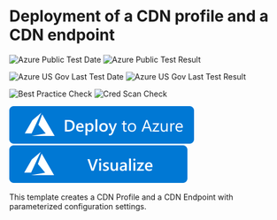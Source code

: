 # Deployment of a CDN profile and a CDN endpoint

![Azure Public Test Date](https://azurequickstartsservice.blob.core.windows.net/badges/201-cdn-customize/PublicLastTestDate.svg)
![Azure Public Test Result](https://azurequickstartsservice.blob.core.windows.net/badges/201-cdn-customize/PublicDeployment.svg)

![Azure US Gov Last Test Date](https://azurequickstartsservice.blob.core.windows.net/badges/201-cdn-customize/FairfaxLastTestDate.svg)
![Azure US Gov Last Test Result](https://azurequickstartsservice.blob.core.windows.net/badges/201-cdn-customize/FairfaxDeployment.svg)

![Best Practice Check](https://azurequickstartsservice.blob.core.windows.net/badges/201-cdn-customize/BestPracticeResult.svg)
![Cred Scan Check](https://azurequickstartsservice.blob.core.windows.net/badges/201-cdn-customize/CredScanResult.svg)

[![Deploy To Azure](https://raw.githubusercontent.com/Azure/azure-quickstart-templates/master/1-CONTRIBUTION-GUIDE/images/deploytoazure.svg?sanitize=true)](https://portal.azure.com/#create/Microsoft.Template/uri/https%3A%2F%2Fraw.githubusercontent.com%2FAzure%2Fazure-quickstart-templates%2Fmaster%2F201-cdn-customize%2Fazuredeploy.json)
[![Visualize](https://raw.githubusercontent.com/Azure/azure-quickstart-templates/master/1-CONTRIBUTION-GUIDE/images/visualizebutton.svg?sanitize=true)](http://armviz.io/#/?load=https%3A%2F%2Fraw.githubusercontent.com%2FAzure%2Fazure-quickstart-templates%2Fmaster%2F201-cdn-customize%2Fazuredeploy.json)

This template creates a CDN Profile and a CDN Endpoint with parameterized
configuration settings.
